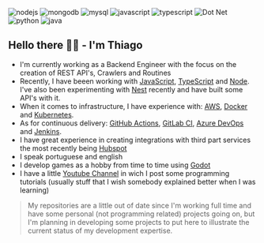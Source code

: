 ![nodejs](https://img.shields.io/static/v1?label=NodeJs&message=Experienced&color=green&logo=nodedotjs)
![mongodb](https://img.shields.io/static/v1?label=MongoDB&message=Experienced&color=green&logo=mongodb)
![mysql](https://img.shields.io/static/v1?label=MySQL&message=Experienced&color=green&logo=mysql)
![javascript](https://img.shields.io/static/v1?label=JavaScript&message=Experienced&color=green&logo=javascript)
![typescript](https://img.shields.io/static/v1?label=TypeScript&message=Experienced&color=green&logo=typescript)
![Dot Net](https://img.shields.io/static/v1?label=.Net&message=Familiar&color=yellow&logo=dotnet)
![python](https://img.shields.io/static/v1?label=python&message=Familiar&color=yellow&logo=python)
![java](https://img.shields.io/static/v1?label=Java&message=Familiar&color=yellow&logo=java)

## Hello there 👋🏽 - I'm Thiago

- I'm currently working as a Backend Engineer with the focus on the creation of REST API's, Crawlers and Routines
- Recently, I have beeen working with [JavaScript](https://www.javascript.com/), [TypeScript](https://www.typescriptlang.org/) and [Node](https://nodejs.org/en/). I've also been experimenting with [Nest](https://nestjs.com/) recently and have built some API's with it.
- When it comes to infrastructure, I have experience with: [AWS](https://aws.amazon.com/), [Docker](https://www.docker.com/) and [Kubernetes](https://kubernetes.io/).
- As for continuous delivery: [GitHub Actions](https://github.com/features/actions), [GitLab CI](https://docs.gitlab.com/ee/ci/), [Azure DevOps](https://azure.microsoft.com/en-us/services/devops/) and [Jenkins](https://www.jenkins.io/).
- I have great experience in creating integrations with third part services the most recently being [Hubspot](https://www.hubspot.com/)
- I speak portuguese and english
- I develop games as a hobby from time to time using [Godot](https://godotengine.org/)
- I have a little [Youtube Channel](https://www.youtube.com/channel/UCwBtn_AbhzI1tjXMMqTsVSw) in wich I post some programming tutorials (usually stuff that I wish somebody explained better when I was learning)

> My repositories are a little out of date since I'm working full time and have some personal (not programming related) projects going on, but I'm planning in developing some projects to put here to illustrate the current status of my development expertise.
